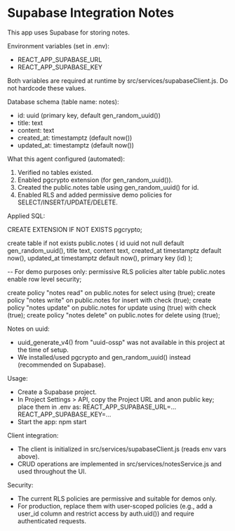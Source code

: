 # Supabase Integration Notes

This app uses Supabase for storing notes.

Environment variables (set in .env):
- REACT_APP_SUPABASE_URL
- REACT_APP_SUPABASE_KEY

Both variables are required at runtime by src/services/supabaseClient.js. Do not hardcode these values.

Database schema (table name: notes):
- id: uuid (primary key, default gen_random_uuid())
- title: text
- content: text
- created_at: timestamptz (default now())
- updated_at: timestamptz (default now())

What this agent configured (automated):
1) Verified no tables existed.
2) Enabled pgcrypto extension (for gen_random_uuid()).
3) Created the public.notes table using gen_random_uuid() for id.
4) Enabled RLS and added permissive demo policies for SELECT/INSERT/UPDATE/DELETE.

Applied SQL:

CREATE EXTENSION IF NOT EXISTS pgcrypto;

create table if not exists public.notes (
  id uuid not null default gen_random_uuid(),
  title text,
  content text,
  created_at timestamptz default now(),
  updated_at timestamptz default now(),
  primary key (id)
);

-- For demo purposes only: permissive RLS policies
alter table public.notes enable row level security;

create policy "notes read"   on public.notes for select using (true);
create policy "notes write"  on public.notes for insert with check (true);
create policy "notes update" on public.notes for update using (true) with check (true);
create policy "notes delete" on public.notes for delete using (true);

Notes on uuid:
- uuid_generate_v4() from "uuid-ossp" was not available in this project at the time of setup.
- We installed/used pgcrypto and gen_random_uuid() instead (recommended on Supabase).

Usage:
- Create a Supabase project.
- In Project Settings > API, copy the Project URL and anon public key; place them in .env as:
  REACT_APP_SUPABASE_URL=... 
  REACT_APP_SUPABASE_KEY=...
- Start the app: npm start

Client integration:
- The client is initialized in src/services/supabaseClient.js (reads env vars above).
- CRUD operations are implemented in src/services/notesService.js and used throughout the UI.

Security:
- The current RLS policies are permissive and suitable for demos only.
- For production, replace them with user-scoped policies (e.g., add a user_id column and restrict access by auth.uid()) and require authenticated requests.
